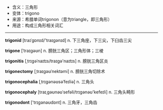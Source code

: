 - <span class="definition">含义：三角形</span>
- <span class="definition">变体：trigono</span>
- <span class="definition">来源：希腊单词trigonon（意为triangle，即三角形）</span>
- <span class="definition">用途：构成三角形相关词汇</span>

---

<span class="vocabulary">**trigonid**</span> [traɪˈgɒnɪd/'traɪgәnɪd] n. 下三角座，下三尖，下臼齿三尖

<span class="vocabulary">**trigone**</span> [ˈtraɪɡəʊn] n. 膀胱三角区；三角形体；三棱

<span class="vocabulary">**trigonitis**</span> [ˌtrɪgəˈnaɪtɪs/traɪgə'naɪtɪs] n. 膀胱三角区炎

<span class="vocabulary">**trigonectomy**</span> [ˌtraɪgəʊˈnektəmi] n. 膀胱三角切除术

<span class="vocabulary">**trigonocephalia**</span> [ˌtrɪgənəʊsəˈfeɪliə] n. 三角头

<span class="vocabulary">**trigonocephaly**</span> [traɪˌgəʊnəʊˈsefəli/trɪɡənəʊ'kefeɪli] n. 三角头畸形

<span class="vocabulary">**trigonodont**</span> ['trɪgәnəʊdɒnt] n. 三角牙，三角齿

